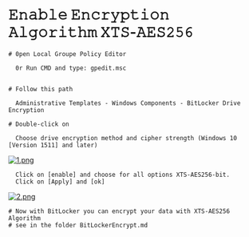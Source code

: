 # 𝙴𝚗𝚊𝚋𝚕𝚎 𝙴𝚗𝚌𝚛𝚢𝚙𝚝𝚒𝚘𝚗 𝙰𝚕𝚐𝚘𝚛𝚒𝚝𝚑𝚖 𝚇𝚃𝚂-𝙰𝙴𝚂𝟸𝟻𝟼

	# 𝟶𝚙𝚎𝚗 𝙻𝚘𝚌𝚊𝚕 𝙶𝚛𝚘𝚞𝚙𝚎 𝙿𝚘𝚕𝚒𝚌𝚢 𝙴𝚍𝚒𝚝𝚘𝚛 
	
	  𝟶𝚛 𝚁𝚞𝚗 𝙲𝙼𝙳 𝚊𝚗𝚍 𝚝𝚢𝚙𝚎: 𝚐𝚙𝚎𝚍𝚒𝚝.𝚖𝚜𝚌


	# 𝙵𝚘𝚕𝚕𝚘𝚠 𝚝𝚑𝚒𝚜 𝚙𝚊𝚝𝚑

	  𝙰𝚍𝚖𝚒𝚗𝚒𝚜𝚝𝚛𝚊𝚝𝚒𝚟𝚎 𝚃𝚎𝚖𝚙𝚕𝚊𝚝𝚎𝚜 - 𝚆𝚒𝚗𝚍𝚘𝚠𝚜 𝙲𝚘𝚖𝚙𝚘𝚗𝚎𝚗𝚝𝚜 - 𝙱𝚒𝚝𝙻𝚘𝚌𝚔𝚎𝚛 𝙳𝚛𝚒𝚟𝚎 𝙴𝚗𝚌𝚛𝚢𝚙𝚝𝚒𝚘𝚗  
	
	# 𝙳𝚘𝚞𝚋𝚕𝚎-𝚌𝚕𝚒𝚌𝚔 𝚘𝚗 

	  𝙲𝚑𝚘𝚘𝚜𝚎 𝚍𝚛𝚒𝚟𝚎 𝚎𝚗𝚌𝚛𝚢𝚙𝚝𝚒𝚘𝚗 𝚖𝚎𝚝𝚑𝚘𝚍 𝚊𝚗𝚍 𝚌𝚒𝚙𝚑𝚎𝚛 𝚜𝚝𝚛𝚎𝚗𝚐𝚝𝚑 (𝚆𝚒𝚗𝚍𝚘𝚠𝚜 𝟷𝟶 [𝚅𝚎𝚛𝚜𝚒𝚘𝚗 𝟷𝟻𝟷𝟷] 𝚊𝚗𝚍 𝚕𝚊𝚝𝚎𝚛)	
[![1.png](https://i.postimg.cc/Cx13Nr4x/1.png)](https://postimg.cc/XpR1N8hR)

	  𝙲𝚕𝚒𝚌𝚔 𝚘𝚗 [𝚎𝚗𝚊𝚋𝚕𝚎] 𝚊𝚗𝚍 𝚌𝚑𝚘𝚘𝚜𝚎 𝚏𝚘𝚛 𝚊𝚕𝚕 𝚘𝚙𝚝𝚒𝚘𝚗𝚜 𝚇𝚃𝚂-𝙰𝙴𝚂𝟸𝟻𝟼-𝚋𝚒𝚝.
	  𝙲𝚕𝚒𝚌𝚔 𝚘𝚗 [𝙰𝚙𝚙𝚕𝚢] 𝚊𝚗𝚍 [𝚘𝚔]	
[![2.png](https://i.postimg.cc/fyDF08LZ/2.png)](https://postimg.cc/phckwYz1)

	# 𝙽𝚘𝚠 𝚠𝚒𝚝𝚑 𝙱𝚒𝚝𝙻𝚘𝚌𝚔𝚎𝚛 𝚢𝚘𝚞 𝚌𝚊𝚗 𝚎𝚗𝚌𝚛𝚢𝚙𝚝 𝚢𝚘𝚞𝚛 𝚍𝚊𝚝𝚊 𝚠𝚒𝚝𝚑 𝚇𝚃𝚂-𝙰𝙴𝚂𝟸𝟻𝟼 𝙰𝚕𝚐𝚘𝚛𝚒𝚝𝚑𝚖
	# 𝚜𝚎𝚎 𝚒𝚗 𝚝𝚑𝚎 𝚏𝚘𝚕𝚍𝚎𝚛 𝙱𝚒𝚝𝙻𝚘𝚌𝚔𝚎𝚛𝙴𝚗𝚌𝚛𝚢𝚙𝚝.𝚖𝚍
